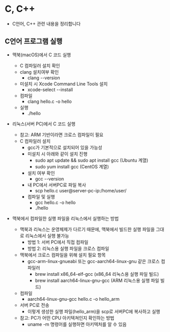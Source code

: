 # C, C++

- C언어, C++ 관련 내용을 정리합니다

## C언어 프로그램 실행

- 맥북(macOS)에서 C 코드 실행
  - C 컴파일러 설치 확인
  - clang 설치여부 확인
    - clang --version
  - 미설치 시 Xcode Command Line Tools 설치
    - xcode-select --install
  - 컴파일
    - clang hello.c -o hello
  - 실행
    - ./hello

- 리눅스(서버 PC)에서 C 코드 실행
  - 참고: ARM 기반이라면 크로스 컴파일이 필요
  - C 컴파일러 설치
    - gcc가 기본적으로 설치되어 있을 가능성
    - 미설치 시 아래와 같이 설치 진행
      - sudo apt update && sudo apt install gcc (Ubuntu 계열)
      - sudo yum install gcc (CentOS 계열)
    - 설치 여부 확인
      - gcc --version
    - 내 PC에서 서버PC로 파일 복사
      - scp hello.c user@server-pc-ip:/home/user/
    - 컴파일 및 실행
      - gcc hello.c -o hello
      - ./hello

- 맥북에서 컴파일한 실행 파일을 리눅스에서 실행하는 방법
  - 맥북과 리눅스는 운영체제가 다르기 때문에, 맥북에서 빌드한 실행 파일을 그대로 리눅스에서 실행 불가능
    - 방법 1: 서버 PC에서 직접 컴파일
    - 방법 2: 리눅스용 실행 파일을 크로스 컴파일
  - 맥북에서 크로스 컴파일을 위해 설치 필요 항목
    - gcc-arm-linux-gnueabi 또는 gcc-aarch64-linux-gnu 같은 크로스 컴파일러
      - brew install x86_64-elf-gcc (x86_64 리눅스용 실행 파일 빌드)
      - brew install aarch64-linux-gnu-gcc (ARM 리눅스용 실행 파일 빌드)
  - 컴파일
    - aarch64-linux-gnu-gcc hello.c -o hello_arm
  - 서버 PC로 전송
    - 이렇게 생성한 실행 파일(hello_arm)을 scp로 서버PC에 복사하고 실행
  - 참고: PC가 어떤 CPU 아키텍쳐인지 확인하는 방법
    - uname -m 명령어를 실행하면 아키텍처를 알 수 있음